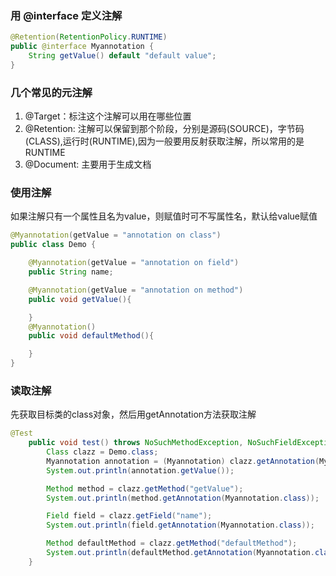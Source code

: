 ### 用 @interface 定义注解
```java
@Retention(RetentionPolicy.RUNTIME)
public @interface Myannotation {
    String getValue() default "default value";
}
```

### 几个常见的元注解
1. @Target：标注这个注解可以用在哪些位置
2. @Retention: 注解可以保留到那个阶段，分别是源码(SOURCE)，字节码(CLASS),运行时(RUNTIME),因为一般要用反射获取注解，所以常用的是RUNTIME
3. @Document: 主要用于生成文档

### 使用注解
如果注解只有一个属性且名为value，则赋值时可不写属性名，默认给value赋值

```java
@Myannotation(getValue = "annotation on class")
public class Demo {

    @Myannotation(getValue = "annotation on field")
    public String name;

    @Myannotation(getValue = "annotation on method")
    public void getValue(){

    }
    @Myannotation()
    public void defaultMethod(){

    }
}
```

### 读取注解
先获取目标类的class对象，然后用getAnnotation方法获取注解
```java
@Test
    public void test() throws NoSuchMethodException, NoSuchFieldException {
        Class clazz = Demo.class;
        Myannotation annotation = (Myannotation) clazz.getAnnotation(Myannotation.class);
        System.out.println(annotation.getValue());

        Method method = clazz.getMethod("getValue");
        System.out.println(method.getAnnotation(Myannotation.class));

        Field field = clazz.getField("name");
        System.out.println(field.getAnnotation(Myannotation.class));

        Method defaultMethod = clazz.getMethod("defaultMethod");
        System.out.println(defaultMethod.getAnnotation(Myannotation.class));
    }
```